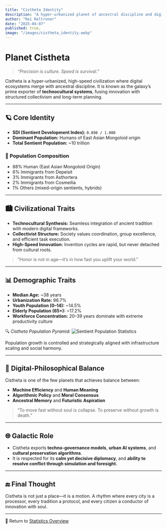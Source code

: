 ```yaml
---
title: "Cistheta Identity"
description: "A hyper-urbanized planet of ancestral discipline and digital precision. Cistheta leads the galaxy in technocultural synthesis, merging tradition with high-speed innovation."
author: "Rei Reltroner" 
date: "2025-04-07"
published: true,
image: "/images/cistheta_identity.webp"
---
```

# Planet Cistheta

> *“Precision is culture. Speed is survival.”*

Cistheta is a hyper-urbanized, high-speed civilization where digital ecosystems merge with ancestral discipline. It is known as the galaxy’s prime exporter of **technocultural systems**, fusing innovation with structured collectivism and long-term planning.

---

## 🪐 Core Identity
- **SDI (Sentient Development Index):** `0.898 / 1.000`
- **Dominant Population:** Humans of East Asian Mongoloid origin  
- **Total Sentient Population:** ~10 trillion  

### 🧬 Population Composition
- 88% Human (East Asian Mongoloid Origin)  
- 6% Immigrants from Depeisit  
- 3% Immigrants from Asthortera  
- 2% Immigrants from Cosmeilia  
- 1% Others (mixed-origin sentients, hybrids)  

---

## 🏙️ Civilizational Traits
- **Technocultural Synthesis:** Seamless integration of ancient tradition with modern digital frameworks.
- **Collectivist Structure:** Society values coordination, group excellence, and efficient task execution.
- **High-Speed Innovation:** Invention cycles are rapid, but never detached from cultural roots.

> “Honor is not in age—it’s in how fast you uplift your world.”

---

## 📊 Demographic Traits
- **Median Age:** ~38 years  
- **Urbanization Rate:** 96.7%  
- **Youth Population (0–14):** ~14.5%  
- **Elderly Population (65+):** ~17.2%  
- **Workforce Concentration:** 20–39 years dominate with extreme productivity culture

🔍 *Cistheta Population Pyramid:* ![Sentient Population Statistics](/images/cistheta-pyramid.webp)

Population growth is controlled and strategically aligned with infrastructure scaling and social harmony.

---

## 🧠 Digital-Philosophical Balance
Cistheta is one of the few planets that achieves balance between:
- **Machine Efficiency** and **Human Meaning**
- **Algorithmic Policy** and **Moral Consensus**
- **Ancestral Memory** and **Futuristic Aspiration**

> “To move fast without soul is collapse. To preserve without growth is death.”

---

## 🌐 Galactic Role
- Cistheta exports **techno-governance models**, **urban AI systems**, and **cultural preservation algorithms**.
- It is respected for its **calm yet decisive diplomacy**, and **ability to resolve conflict through simulation and foresight.**

---

## 🔚 Final Thought
Cistheta is not just a place—it is a motion.
A rhythm where every city is a processor,
every tradition a protocol,
and every citizen a conductor of innovation with soul.

---

📍 Return to [Statistics Overview](https://www.reltroner.com/statistics)

